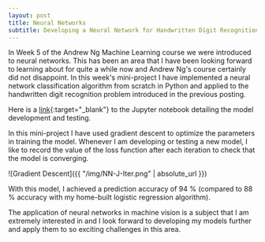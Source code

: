 ```yaml
---
layout: post
title: Neural Networks
subtitle: Developing a Neural Network for Handwritten Digit Recognition
---
```


In Week 5 of the Andrew Ng Machine Learning course we were introduced to neural networks. This has been an area that I have been looking forward to learning about for quite a while now and Andrew Ng's course certainly did not disappoint. In this week's mini-project I have implemented a neural network classification algorithm from scratch in Python and applied to the handwritten digit recognition problem introduced in the previous posting.

Here is a [link](https://github.com/nickramskill/Machine-Learning-Projects){:target="_blank"} to the Jupyter notebook detailing the model development and testing. 

In this mini-project I have used gradient descent to optimize the parameters in training the model. Whenever I am developing or testing a new model, I like to record the value of the loss function after each iteration to check that the model is converging. 

![Gradient Descent]({{ "/img/NN-J-Iter.png" | absolute_url }})

With this model, I achieved a prediction accuracy of 94 % (compared to 88 % accuracy with my home-built logistic regression algorithm). 

The application of neural networks in machine vision is a subject that I am extremely interested in and I look forward to developing my models further and apply them to so exciting challenges in this area.
